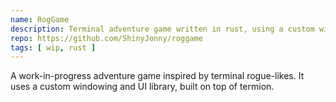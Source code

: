 ```yaml
---
name: RogGame
description: Terminal adventure game written in rust, using a custom windowing and UI library.
repo: https://github.com/ShinyJonny/roggame
tags: [ wip, rust ]
---
```


A work-in-progress adventure game inspired by terminal rogue-likes. It uses a custom windowing and UI library, built on top of termion.

